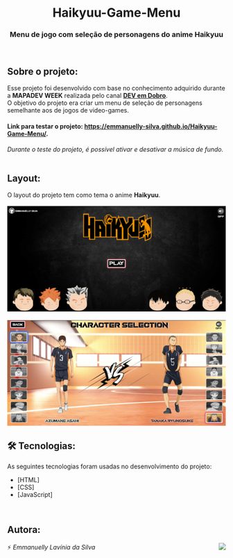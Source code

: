 <h1 align="center">Haikyuu-Game-Menu</h1>
<h3 align="center">Menu de jogo com seleção de personagens do anime Haikyuu</h3>
<br>

## Sobre o projeto:

Esse projeto foi desenvolvido com base no conhecimento adquirido durante a **MAPADEV WEEK** realizada pelo canal <a href="https://www.youtube.com/c/DevemDobro">**DEV em Dobro**</a>.
<br>
O objetivo do projeto era criar um menu de seleção de personagens semelhante aos de jogos de video-games.
<br>
<!--<a href="https://emmanuelly-silva.github.io/Haikyuu-Game-Menu/"><b><i>Clique aqui para testar o projeto</i></b></a>.-->
#### Link para testar o projeto: https://emmanuelly-silva.github.io/Haikyuu-Game-Menu/.
<i>Durante o teste do projeto, é possível ativar e desativar a música de fundo.</i>
<br><br>

## Layout:

O layout do projeto tem como tema o anime **Haikyuu**.
<br><br>
<img src="./src/Images/Haikyuu-Menu.png"/>
<br><Br>
<img src="./src/Images/Haikyuu-Character-Selection.png"/>
<br>

## 🛠 Tecnologias:

As seguintes tecnologias foram usadas no desenvolvimento do projeto:

- [HTML]
- [CSS]
- [JavaScript]
<br>

## Autora:
⚡ *Emmanuelly Lavínia da Silva*
<img height="150" align="right" src="https://c.tenor.com/KOMN72qhJ-sAAAAC/haikyuu-hinata.gif"/>



<!--O projeto provavelmente será atualizado com:
* Novos personagens-->
<!--<img height="50" src="https://cdn-icons.flaticon.com/png/512/719/premium/719176.png?token=exp=1654564013~hmac=71caad9adb5d3184279842cb92e369b9"/>-->
